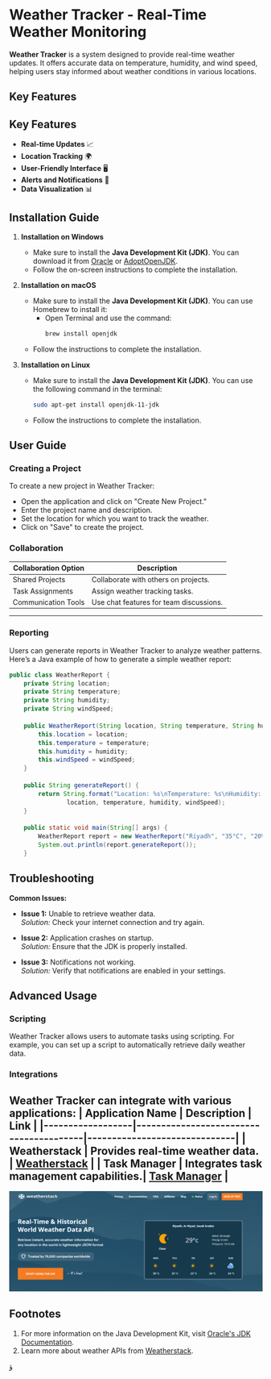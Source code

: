 # Weather Tracker - Real-Time Weather Monitoring
**Weather Tracker** is a system designed to provide real-time weather updates. It offers accurate data on temperature, humidity, and wind speed, helping users stay informed about weather conditions in various locations.

## Key Features

## Key Features
- **Real-time Updates** 📈
- **Location Tracking** 🌍
- **User-Friendly Interface** 🖥️
- **Alerts and Notifications** 🔔
- **Data Visualization** 📊
## Installation Guide

1. **Installation on Windows**
   - Make sure to install the **Java Development Kit (JDK)**. You can download it from [Oracle](https://www.oracle.com/java/technologies/javase-jdk11-downloads.html) or [AdoptOpenJDK](https://adoptopenjdk.net/).
   - Follow the on-screen instructions to complete the installation.

2. **Installation on macOS**
   - Make sure to install the **Java Development Kit (JDK)**. You can use Homebrew to install it:
     - Open Terminal and use the command:
       ```bash
       brew install openjdk
       ```
   - Follow the instructions to complete the installation.

3. **Installation on Linux**
   - Make sure to install the **Java Development Kit (JDK)**. You can use the following command in the terminal:
     ```bash
     sudo apt-get install openjdk-11-jdk
     ```
   - Follow the instructions to complete the installation.

## User Guide

### Creating a Project
To create a new project in Weather Tracker:
- Open the application and click on "Create New Project."
- Enter the project name and description.
- Set the location for which you want to track the weather.
- Click on "Save" to create the project.

### Collaboration
| Collaboration Option | Description                           |
|----------------------|---------------------------------------|
| Shared Projects      | Collaborate with others on projects. |
| Task Assignments     | Assign weather tracking tasks.       |
| Communication Tools  | Use chat features for team discussions.|

---
### Reporting
Users can generate reports in Weather Tracker to analyze weather patterns. Here’s a Java example of how to generate a simple weather report:
```java
public class WeatherReport {
    private String location;
    private String temperature;
    private String humidity;
    private String windSpeed;

    public WeatherReport(String location, String temperature, String humidity, String windSpeed) {
        this.location = location;
        this.temperature = temperature;
        this.humidity = humidity;
        this.windSpeed = windSpeed;
    }

    public String generateReport() {
        return String.format("Location: %s\nTemperature: %s\nHumidity: %s\nWind Speed: %s",
                location, temperature, humidity, windSpeed);
    }

    public static void main(String[] args) {
        WeatherReport report = new WeatherReport("Riyadh", "35°C", "20%", "15 km/h");
        System.out.println(report.generateReport());
    }
```
## Troubleshooting
**Common Issues:**

- **Issue 1:** Unable to retrieve weather data.  
  *Solution:* Check your internet connection and try again.

- **Issue 2:** Application crashes on startup.  
  *Solution:* Ensure that the JDK is properly installed.

- **Issue 3:** Notifications not working.  
  *Solution:* Verify that notifications are enabled in your settings.

## Advanced Usage

### Scripting
Weather Tracker allows users to automate tasks using scripting. For example, you can set up a script to automatically retrieve daily weather data.

### Integrations
Weather Tracker can integrate with various applications:
| Application Name | Description                            | Link                         |
|------------------|----------------------------------------|------------------------------|
| Weatherstack    | Provides real-time weather data.      | [Weatherstack](https://weatherstack.com/) |
| Task Manager     | Integrates task management capabilities.| [Task Manager](https://taskmanager.com) |
---
![Weatherstack](https://raw.githubusercontent.com/Saleh67676/readme.md/main/Screenshot%202024-10-22%20212231.png)

## Footnotes
1. For more information on the Java Development Kit, visit [Oracle's JDK Documentation](https://docs.oracle.com/en/java/javase/11/docs/api/index.html).
2. Learn more about weather APIs from [Weatherstack](https://weatherstack.com/documentation).


ؤ


